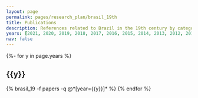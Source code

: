```yaml
---
layout: page
permalink: pages/research_plan/brasil_19th
title: Publications
description: References related to Brazil in the 19th century by categories in reversed chronological order. generated by jekyll-scholar.
years: [2021, 2020, 2019, 2018, 2017, 2016, 2015, 2014, 2013, 2012, 2011, 2010, 2009, 2008, 2007, 2006, 2005, 2004, 2003, 2002, 2001, 2000]
nav: false
---
```

<!-- _pages/research_plan/brasil_19th -->
<div class="brasil_19">

{%- for y in page.years %}
  <h2 class="year">{{y}}</h2>
  {% brasil_19 -f papers -q @*[year={{y}}]* %}
{% endfor %}

</div>